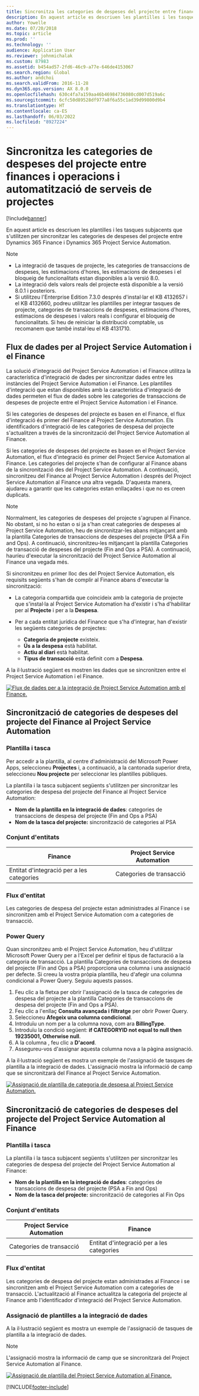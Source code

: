 ```yaml
---
title: Sincronitza les categories de despeses del projecte entre finances i operacions i automatització de serveis de projectes
description: En aquest article es descriuen les plantilles i les tasques subjacents que s'utilitzen per sincronitzar les categories de despeses del projecte entre Microsoft Dynamics 365 Finance i Dynamics 365 Project Service Automation.
author: Yowelle
ms.date: 07/20/2018
ms.topic: article
ms.prod: ''
ms.technology: ''
audience: Application User
ms.reviewer: johnmichalak
ms.custom: 87983
ms.assetid: b454ad57-2fd6-46c9-a77e-646de4153067
ms.search.region: Global
ms.author: andchoi
ms.search.validFrom: 2016-11-28
ms.dyn365.ops.version: AX 8.0.0
ms.openlocfilehash: 630c4fa7a159aa46b46984736080cd007d519a6c
ms.sourcegitcommit: 6cfc50d89528df977a8f6a55c1ad39d99800d9b4
ms.translationtype: HT
ms.contentlocale: ca-ES
ms.lasthandoff: 06/03/2022
ms.locfileid: "8927224"
---
```

# <a name="synchronize-project-expense-categories-between-finance-and-operations-and-project-service-automation"></a>Sincronitza les categories de despeses del projecte entre finances i operacions i automatització de serveis de projectes

[!include[banner](../includes/banner.md)]

En aquest article es descriuen les plantilles i les tasques subjacents que s'utilitzen per sincronitzar les categories de despeses del projecte entre Dynamics 365 Finance i Dynamics 365 Project Service Automation.

> [!NOTE]
> - La integració de tasques de projecte, les categories de transaccions de despeses, les estimacions d'hores, les estimacions de despeses i el bloqueig de funcionalitats estan disponibles a la versió 8.0.
> - La integració dels valors reals del projecte està disponible a la versió 8.0.1 i posteriors.
> - Si utilitzeu l'Enterprise Edition 7.3.0 després d'instal·lar el KB 4132657 i el KB 4132660, podreu utilitzar les plantilles per integrar tasques de projecte, categories de transaccions de despeses, estimacions d'hores, estimacions de despeses i valors reals i configurar el bloqueig de funcionalitats. Si heu de reiniciar la distribució comptable, us recomanem que també instal·leu el KB 4131710.

## <a name="data-flow-for-project-service-automation-and-finance"></a>Flux de dades per al Project Service Automation i el Finance

La solució d'integració del Project Service Automation i el Finance utilitza la característica d'integració de dades per sincronitzar dades entre les instàncies del Project Service Automation i el Finance. Les plantilles d'integració que estan disponibles amb la característica d'integració de dades permeten el flux de dades sobre les categories de transaccions de despeses de projecte entre el Project Service Automation i el Finance.

Si les categories de despeses del projecte es basen en el Finance, el flux d'integració és primer del Finance al Project Service Automation. Els identificadors d'integració de les categories de despesa del projecte s'actualitzen a través de la sincronització del Project Service Automation al Finance.

Si les categories de despeses del projecte es basen en el Project Service Automation, el flux d'integració és primer del Project Service Automation al Finance. Les categories del projecte s'han de configurar al Finance abans de la sincronització des del Project Service Automation. A continuació, sincronitzeu del Finance al Project Service Automation i després del Project Service Automation al Finance una altra vegada. D'aquesta manera, ajudareu a garantir que les categories estan enllaçades i que no es creen duplicats.

> [!NOTE]
> Normalment, les categories de despeses del projecte s'agrupen al Finance. No obstant, si no ho estan o si ja s'han creat categories de despeses al Project Service Automation, heu de sincronitzar-les abans mitjançant amb la plantilla Categories de transaccions de despeses del projecte (PSA a Fin and Ops). A continuació, sincronitzeu-les mitjançant la plantilla Categories de transacció de despeses del projecte (Fin and Ops a PSA). A continuació, hauríeu d'executar la sincronització del Project Service Automation al Finance una vegada més.
>
> Si sincronitzeu en primer lloc des del Project Service Automation, els requisits següents s'han de complir al Finance abans d'executar la sincronització:
>
> - La categoria compartida que coincideix amb la categoria de projecte que s'instal·la al Project Service Automation ha d'existir i s'ha d'habilitar per al **Projecte** i per a la **Despesa**.
> - Per a cada entitat jurídica del Finance que s'ha d'integrar, han d'existir les següents categories de projectes:
>
>     - **Categoria de projecte** existeix. 
>     - **Ús a la despesa** està habilitat.
>     - **Actiu al diari** està habilitat.
>     - **Tipus de transacció** està definit com a **Despesa**.

A la il·lustració següent es mostren les dades que se sincronitzen entre el Project Service Automation i el Finance.

[![Flux de dades per a la integració de Project Service Automation amb el Finance.](./media/ProjectExpenseCategoriesFlow.png)](./media/ProjectExpenseCategoriesFlow.png)

## <a name="project-expense-category-synchronization-from-finance-to-project-service-automation"></a>Sincronització de categories de despeses del projecte del Finance al Project Service Automation

### <a name="template-and-task"></a>Plantilla i tasca

Per accedir a la plantilla, al centre d'administració del Microsoft Power Apps, seleccioneu **Projectes** i, a continuació, a la cantonada superior dreta, seleccioneu **Nou projecte** per seleccionar les plantilles públiques.

La plantilla i la tasca subjacent següents s'utilitzen per sincronitzar les categories de despesa del projecte del Finance al Project Service Automation:

- **Nom de la plantilla en la integració de dades**: categories de transaccions de despesa del projecte (Fin and Ops a PSA)
- **Nom de la tasca del projecte:** sincronització de categories al PSA

### <a name="entity-set"></a>Conjunt d'entitats

| Finance                           | Project Service Automation |
|-----------------------------------|----------------------------|
| Entitat d'integració per a les categories | Categories de transacció     |

### <a name="entity-flow"></a>Flux d'entitat

Les categories de despesa del projecte estan administrades al Finance i se sincronitzen amb el Project Service Automation com a categories de transacció.

### <a name="power-query"></a>Power Query

Quan sincronitzeu amb el Project Service Automation, heu d'utilitzar Microsoft Power Query per a l'Excel per definir el tipus de facturació a la categoria de transacció. La plantilla Categories de transaccions de despesa del projecte (Fin and Ops a PSA) proporciona una columna i una assignació per defecte. Si creeu la vostra pròpia plantilla, heu d'afegir una columna condicional a Power Query. Seguiu aquests passos.

1. Feu clic a la fletxa per obrir l'assignació de la tasca de categories de despesa del projecte a la plantilla Categories de transaccions de despesa del projecte (Fin and Ops a PSA).
2. Feu clic a l'enllaç **Consulta avançada i filtratge** per obrir Power Query.
2. Seleccioneu **Afegeix una columna condicional**.
3. Introduïu un nom per a la columna nova, com ara **BillingType**.
4. Introduïu la condició següent: **if CATEGORYID not equal to null then 19235001, Otherwise null**.
5. A la columna , feu clic a **D'acord**.
6. Assegureu-vos d'assignar aquesta columna nova a la pàgina assignació.

A la il·lustració següent es mostra un exemple de l'assignació de tasques de plantilla a la integració de dades. L'assignació mostra la informació de camp que se sincronitzarà del Finance al Project Service Automation.

[![Assignació de plantilla de categoria de despesa al Project Service Automation.](./media/ProjectExpenseCategoriesToPSAMapping.jpg)](./media/ProjectExpenseCategoriesToPSAMapping.jpg)

## <a name="project-expense-category-synchronization-from-project-service-automation-to-finance"></a>Sincronització de categories de despeses del projecte del Project Service Automation al Finance

### <a name="template-and-task"></a>Plantilla i tasca

La plantilla i la tasca subjacent següents s'utilitzen per sincronitzar les categories de despesa del projecte del Project Service Automation al Finance:

- **Nom de la plantilla en la integració de dades**: categories de transaccions de despesa del projecte (PSA a Fin and Ops)
- **Nom de la tasca del projecte:** sincronització de categories al Fin Ops

### <a name="entity-set"></a>Conjunt d'entitats

| Project Service Automation | Finance                           |
|----------------------------|-----------------------------------|
| Categories de transacció     | Entitat d'integració per a les categories |

### <a name="entity-flow"></a>Flux d'entitat

Les categories de despesa del projecte estan administrades al Finance i se sincronitzen amb el Project Service Automation com a categories de transacció. L'actualització al Finance actualitza la categoria del projecte al Finance amb l'identificador d'integració del Project Service Automation.

### <a name="template-mapping-in-data-integration"></a>Assignació de plantilles a la integració de dades

A la il·lustració següent es mostra un exemple de l'assignació de tasques de plantilla a la integració de dades.

> [!NOTE]
> L'assignació mostra la informació de camp que se sincronitzarà del Project Service Automation al Finance.

[![Assignació de plantilla del Project Service Automation al Finance.](./media/ProjectExpenseCategoriesToFinOpsMapping.jpg)](./media/ProjectExpenseCategoriesToFinOpsMapping.jpg)


[!INCLUDE[footer-include](../includes/footer-banner.md)]